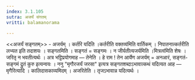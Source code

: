 ```yaml
---
index: 3.1.105
sutra: अजर्यं संगतम्‌
vritti: balamanorama

---
```

<<अजर्यं सङ्गतम्>> - अजर्यम् । कर्तरि यदिति ।कर्तरीति वक्तव्य॑मिति वार्तिकम् । निपातनात्कर्तरीति लभ्यत इति तदाशयः । सङ्गतमिति । सङ्गतं = सङ्गमः । न जीर्यतीत्यजर्यमिति ।मित्रत्व॑मिति शेषः । जरितृ न भवतीत्यर्थः । अत्र भट्टिप्रयोगमाह —  तेनेति । हे राम ! तेन आर्येण अजर्यम् = अनआरं, सङ्गतं- सङ्गमं द्रुतं कुरु इत्यन्वयः । ननु "मृगौरजर्यं जरसा" इत्यत्र सङ्गतशब्दाऽभावात्कथं यदित्यत आह —  मृगैरित्यादि । कालिदासकाव्यमिदम् । अजरितेति । तृजऽभावान्न यदित्यर्थः । 